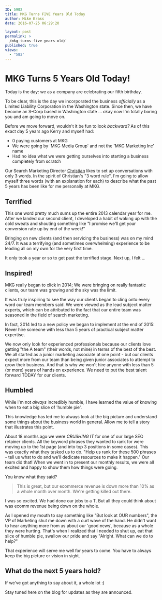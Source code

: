 ```yaml
---
ID: 5902
title: MKG Turns FIVE Years Old Today
author: Mike Krass
date: 2016-07-25 06:29:20

layout: post
permalink: >
  /mkg-turns-five-years-old/
published: true
views:
  - "582"
---
```

<h1>MKG Turns 5 Years Old Today!</h1>
Today is the day: we as a company are celebrating our fifth birthday.

To be clear, this is the day we incorporated the business <em>officially </em>as a Limited Liability Corporation in the Washington state. Since then, we have become an S-Corp based in Washington state ... okay now I'm totally boring you and am going to move on.

Before we move forward, wouldn't it be fun to look <em>backward? </em>As of this exact day 5 years ago Kerry and myself had:
<ul>
 	<li>0 paying customers at MKG</li>
 	<li>We were going by 'MKG Media Group' and not the 'MKG Marketing Inc' name</li>
 	<li>Had no idea what we were getting ourselves into starting a business completely from scratch</li>
</ul>
Our Search Marketing Director <a href="/about/team/christianbullock/">Christian</a> likes to set up conversations with only 3 words. In the spirit of Christian's "3 word rule", I'm going to allow myself three words (with an explanation for each) to describe what the past 5 years has been like for me personally at MKG.
<h2>Terrified</h2>
This one word pretty much sums up the entire 2013 calendar year for me. After we landed our second client, I developed a habit of waking up with the cold sweats and shouting something like "I promise we'll get your conversion rate up by end of the week!"

Bringing on new clients (and then servicing the business) was on my mind 24/7. It was a terrifying (and sometimes overwhelming) experience to be leading all on my own for the very first time.

It only took a year or so to get past the terrified stage. Next up, I felt ...
<h2>Inspired!</h2>
MKG really began to click in 2014; We were bringing on really fantastic clients, our team was growing and the sky was the limit.

It was truly inspiring to see the way our clients began to cling onto every word our team members said. We were viewed as the lead subject matter experts, which can be attributed to the fact that our entire team was seasoned in the field of search marketing.

In fact, 2014 led to a new policy we began to implement at the end of 2015: Never hire someone with less than 5 years of practical subject matter expertise.

We now only look for experienced professionals because our clients love getting "the A team" (their words, not mine) in terms of the best of the best. We all started as a junior marketing associate at one point - but our clients expect more from our team than being given junior associates to attempt to grow their business. And that is why we won't hire anyone with less than 5 (or more) years of hands on experience. We need to put the best talent forward TODAY for our clients.
<h2>Humbled</h2>
While I'm not <em>always </em>incredibly humble, I have learned the value of knowing when to eat a big slice of 'humble pie'.

This knowledge has led me to always look at the big picture and understand some things about the business world in general. Allow me to tell a story that illustrates this point.

About 18 months ago we were *CRUSHING IT* for one of our large SEO retainer clients. All the keyword phrases they wanted to rank for were moving up to the 1st page (and into top 3 positions in some cases). This was exactly what they tasked us to do. "Help us rank for these 500 phrases - tell us what to do and we'll dedicate resources to make it happen." Our team did that! When we went in to present our monthly results, we were all excited and happy to show them how things were going.

You know what they said?
<blockquote>This is great, but our ecommerce revenue is down more than 10% as a whole month over month. We're getting killed out there.</blockquote>
I was so excited. We had done our jobs to a T. But all they could think about was ecomm revenue being down on the whole.

As I opened my mouth to say something like "But look at OUR numbers", the VP of Marketing shut me down with a curt wave of the hand. He didn't want to hear anything more from us about our 'good news', because as a whole they were hurting. That's when I realized that I needed to shut up, eat that slice of humble pie, swallow our pride and say "Alright. What can we do to help?"

That experience will serve me well for years to come. You have to always keep the big picture or vision in sight.
<h2>What do the next 5 years hold?</h2>
If we've got anything to say about it, a whole lot :)

Stay tuned here on the blog for updates as they are announced.

&nbsp;

&nbsp;